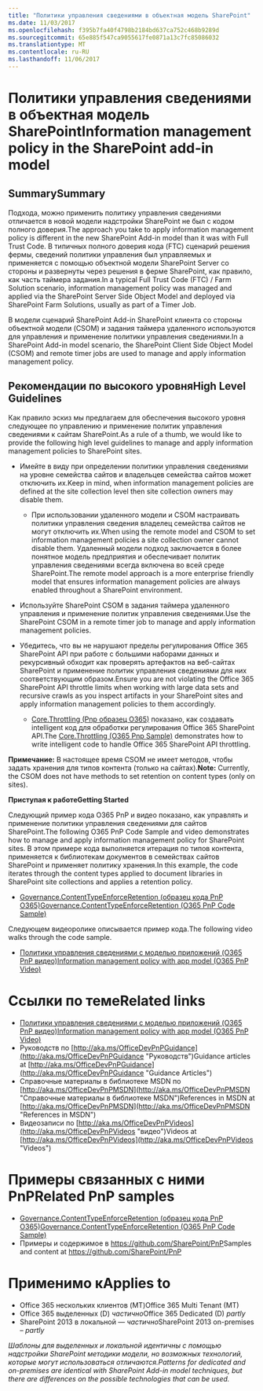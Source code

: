 ```yaml
---
title: "Политики управления сведениями в объектная модель SharePoint"
ms.date: 11/03/2017
ms.openlocfilehash: f395b7fa40f4798b2184bd637ca752c468b9289d
ms.sourcegitcommit: 65e885f547ca9055617fe0871a13c7fc85086032
ms.translationtype: MT
ms.contentlocale: ru-RU
ms.lasthandoff: 11/06/2017
---
```

<a name="information-management-policy-in-the-sharepoint-add-in-model"></a><span data-ttu-id="71958-102">Политики управления сведениями в объектная модель SharePoint</span><span class="sxs-lookup"><span data-stu-id="71958-102">Information management policy in the SharePoint add-in model</span></span>
============================================================

<a name="summary"></a><span data-ttu-id="71958-103">Summary</span><span class="sxs-lookup"><span data-stu-id="71958-103">Summary</span></span>
-------

<span data-ttu-id="71958-104">Подхода, можно применить политику управления сведениями отличается в новой модели надстройки SharePoint не был с кодом полного доверия.</span><span class="sxs-lookup"><span data-stu-id="71958-104">The approach you take to apply information management policy is different in the new SharePoint Add-in model than it was with Full Trust Code.</span></span>  <span data-ttu-id="71958-105">В типичных полного доверия кода (FTC) сценарий решения фермы, сведений политики управления был управляемых и применяется с помощью объектной модели SharePoint Server со стороны и развернуты через решения в ферме SharePoint, как правило, как часть таймера задания.</span><span class="sxs-lookup"><span data-stu-id="71958-105">In a typical Full Trust Code (FTC) / Farm Solution scenario, information management policy was managed and applied via the SharePoint Server Side Object Model and deployed via SharePoint Farm Solutions, usually as part of a Timer Job.</span></span> 

<span data-ttu-id="71958-106">В модели сценарий SharePoint Add-in SharePoint клиента со стороны объектной модели (CSOM) и задания таймера удаленного используются для управления и применение политики управления сведениями.</span><span class="sxs-lookup"><span data-stu-id="71958-106">In a SharePoint Add-in model scenario, the SharePoint Client Side Object Model (CSOM) and remote timer jobs are used to manage and apply information management policy.</span></span>

<a name="high-level-guidelines"></a><span data-ttu-id="71958-107">Рекомендации по высокого уровня</span><span class="sxs-lookup"><span data-stu-id="71958-107">High Level Guidelines</span></span>
---------------------

<span data-ttu-id="71958-108">Как правило эскиз мы предлагаем для обеспечения высокого уровня следующее по управлению и применение политик управления сведениями к сайтам SharePoint.</span><span class="sxs-lookup"><span data-stu-id="71958-108">As a rule of a thumb, we would like to provide the following high level guidelines to manage and apply information management policies to SharePoint sites.</span></span>  

- <span data-ttu-id="71958-109">Имейте в виду при определении политики управления сведениями на уровне семейства сайтов и владельцев семейства сайтов может отключить их.</span><span class="sxs-lookup"><span data-stu-id="71958-109">Keep in mind, when information management policies are defined at the site collection level then site collection owners may disable them.</span></span>
    + <span data-ttu-id="71958-110">При использовании удаленного модели и CSOM настраивать политики управления сведения владелец семейства сайтов не могут отключить их.</span><span class="sxs-lookup"><span data-stu-id="71958-110">When using the remote model and CSOM to set information management policies a site collection owner cannot disable them.</span></span>  <span data-ttu-id="71958-111">Удаленный модели подход заключается в более понятное модель предприятия и обеспечивает политик управления сведениями всегда включена во всей среде SharePoint.</span><span class="sxs-lookup"><span data-stu-id="71958-111">The remote model approach is a more enterprise friendly model that ensures information management policies are always enabled throughout a SharePoint environment.</span></span>
- <span data-ttu-id="71958-112">Используйте SharePoint CSOM в задания таймера удаленного управления и применение политик управления сведениями.</span><span class="sxs-lookup"><span data-stu-id="71958-112">Use the SharePoint CSOM in a remote timer job to manage and apply information management policies.</span></span>

- <span data-ttu-id="71958-113">Убедитесь, что вы не нарушают пределы регулирования Office 365 SharePoint API при работе с большими наборами данных и рекурсивный обходит как проверять артефактов на веб-сайтах SharePoint и применение политик управления сведениями для них соответствующим образом.</span><span class="sxs-lookup"><span data-stu-id="71958-113">Ensure you are not violating the Office 365 SharePoint API throttle limits when working with large data sets and recursive crawls as you inspect artifacts in your SharePoint sites and apply information management policies to them accordingly.</span></span>
    + <span data-ttu-id="71958-114">[Core.Throttling (Pnp образец O365)](https://github.com/SharePoint/PnP/tree/master/Samples/Core.Throttling) показано, как создавать intelligent код для обработки регулирования Office 365 SharePoint API.</span><span class="sxs-lookup"><span data-stu-id="71958-114">The [Core.Throttling (O365 Pnp Sample)](https://github.com/SharePoint/PnP/tree/master/Samples/Core.Throttling) demonstrates how to write intelligent code to handle Office 365 SharePoint API throttling.</span></span>

<span data-ttu-id="71958-115">**Примечание:** В настоящее время CSOM не имеет методов, чтобы задать хранения для типов контента (только на сайтах).</span><span class="sxs-lookup"><span data-stu-id="71958-115">**Note:** Currently, the CSOM does not have methods to set retention on content types (only on sites).</span></span>

<span data-ttu-id="71958-116">**Приступая к работе**</span><span class="sxs-lookup"><span data-stu-id="71958-116">**Getting Started**</span></span>

<span data-ttu-id="71958-117">Следующий пример кода O365 PnP и видео показано, как управлять и применение политики управления сведениями для сайтов SharePoint.</span><span class="sxs-lookup"><span data-stu-id="71958-117">The following O365 PnP Code Sample and video demonstrates how to manage and apply information management policy for SharePoint sites.</span></span>  <span data-ttu-id="71958-118">В этом примере кода выполняется итерация по типов контента, применяется к библиотекам документов в семействах сайтов SharePoint и применяет политику хранения.</span><span class="sxs-lookup"><span data-stu-id="71958-118">In this example, the code iterates through the content types applied to document libraries in SharePoint site collections and applies a retention policy.</span></span>

- [<span data-ttu-id="71958-119">Governance.ContentTypeEnforceRetention (образец кода PnP O365)</span><span class="sxs-lookup"><span data-stu-id="71958-119">Governance.ContentTypeEnforceRetention (O365 PnP Code Sample)</span></span>](https://github.com/SharePoint/PnP/tree/master/Solutions/Governance.ContentTypeEnforceRetention)

<span data-ttu-id="71958-120">Следующем видеоролике описывается пример кода.</span><span class="sxs-lookup"><span data-stu-id="71958-120">The following video walks through the code sample.</span></span>

- [<span data-ttu-id="71958-121">Политики управления сведениями с моделью приложений (O365 PnP видео)</span><span class="sxs-lookup"><span data-stu-id="71958-121">Information management policy with app model (O365 PnP Video)</span></span>](http://channel9.msdn.com/blogs/OfficeDevPnP/Information-management-policy-wtih-app-model)

<a name="related-links"></a><span data-ttu-id="71958-122">Ссылки по теме</span><span class="sxs-lookup"><span data-stu-id="71958-122">Related links</span></span>
=============
- [<span data-ttu-id="71958-123">Политики управления сведениями с моделью приложений (O365 PnP видео)</span><span class="sxs-lookup"><span data-stu-id="71958-123">Information management policy with app model (O365 PnP Video)</span></span>](http://channel9.msdn.com/blogs/OfficeDevPnP/Information-management-policy-wtih-app-model)
- <span data-ttu-id="71958-124">Руководств по [http://aka.ms/OfficeDevPnPGuidance](http://aka.ms/OfficeDevPnPGuidance "Руководств")</span><span class="sxs-lookup"><span data-stu-id="71958-124">Guidance articles at [http://aka.ms/OfficeDevPnPGuidance](http://aka.ms/OfficeDevPnPGuidance "Guidance Articles")</span></span>
- <span data-ttu-id="71958-125">Справочные материалы в библиотеке MSDN по [http://aka.ms/OfficeDevPnPMSDN](http://aka.ms/OfficeDevPnPMSDN "Справочные материалы в библиотеке MSDN")</span><span class="sxs-lookup"><span data-stu-id="71958-125">References in MSDN at [http://aka.ms/OfficeDevPnPMSDN](http://aka.ms/OfficeDevPnPMSDN "References in MSDN")</span></span>
- <span data-ttu-id="71958-126">Видеозаписи по [http://aka.ms/OfficeDevPnPVideos](http://aka.ms/OfficeDevPnPVideos "видео")</span><span class="sxs-lookup"><span data-stu-id="71958-126">Videos at [http://aka.ms/OfficeDevPnPVideos](http://aka.ms/OfficeDevPnPVideos "Videos")</span></span>

<a name="related-pnp-samples"></a><span data-ttu-id="71958-127">Примеры связанных с ними PnP</span><span class="sxs-lookup"><span data-stu-id="71958-127">Related PnP samples</span></span>
===================

- [<span data-ttu-id="71958-128">Governance.ContentTypeEnforceRetention (образец кода PnP O365)</span><span class="sxs-lookup"><span data-stu-id="71958-128">Governance.ContentTypeEnforceRetention (O365 PnP Code Sample)</span></span>](https://github.com/SharePoint/PnP/tree/master/Solutions/Governance.ContentTypeEnforceRetention)
- <span data-ttu-id="71958-129">Примеры и содержимое в https://github.com/SharePoint/PnP</span><span class="sxs-lookup"><span data-stu-id="71958-129">Samples and content at https://github.com/SharePoint/PnP</span></span>

<a name="applies-to"></a><span data-ttu-id="71958-130">Применимо к</span><span class="sxs-lookup"><span data-stu-id="71958-130">Applies to</span></span>
==========
- <span data-ttu-id="71958-131">Office 365 нескольких клиентов (MT)</span><span class="sxs-lookup"><span data-stu-id="71958-131">Office 365 Multi Tenant (MT)</span></span>
- <span data-ttu-id="71958-132">Office 365 выделенных (D) *частично*</span><span class="sxs-lookup"><span data-stu-id="71958-132">Office 365 Dedicated (D) *partly*</span></span>
- <span data-ttu-id="71958-133">SharePoint 2013 в локальной — *частично*</span><span class="sxs-lookup"><span data-stu-id="71958-133">SharePoint 2013 on-premises – *partly*</span></span>

<span data-ttu-id="71958-134">*Шаблоны для выделенных и локальной идентичны с помощью надстройки SharePoint методики модели, но возможных технологий, которые могут использоваться отличаются.*</span><span class="sxs-lookup"><span data-stu-id="71958-134">*Patterns for dedicated and on-premises are identical with SharePoint Add-in model techniques, but there are differences on the possible technologies that can be used.*</span></span>
